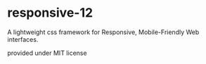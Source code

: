 responsive-12
=============

A lightweight css framework for Responsive,  Mobile-Friendly Web interfaces.


provided under MIT license
